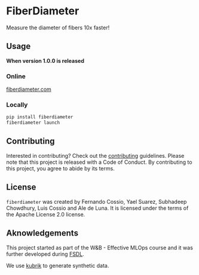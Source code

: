 # FiberDiameter

Measure the diameter of fibers 10x faster!

## Usage

__When version 1.0.0 is released__

### Online

[fiberdiameter.com](https://www.fiberdiameter.com)

### Locally

```bash
pip install fiberdiameter
fiberdiameter launch
```

## Contributing

Interested in contributing? Check out the [contributing](CONTRIBUTING.md) guidelines. Please note that this project is released with a Code of Conduct. By contributing to this project, you agree to abide by its terms.

## License

`fiberdiameter` was created by Fernando Cossio, Yael Suarez, Subhadeep Chowdhury, Luis Cossio and Ale de Luna. It is licensed under the terms of the Apache License 2.0 license.

## Aknowledgements

This project started as part of the W&B - Effective MLOps course and it was further developed during [FSDL](https://fullstackdeeplearning.com/course/2022/).

We use [kubrik](https://kubric.readthedocs.io/en/latest/) to generate synthetic data.
